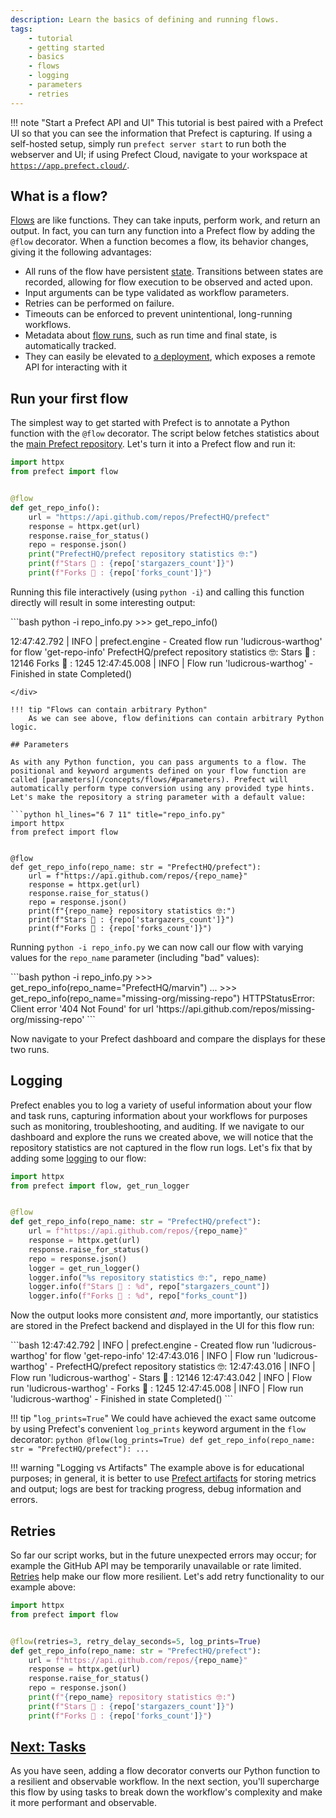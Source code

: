 ```yaml
---
description: Learn the basics of defining and running flows.
tags:
    - tutorial
    - getting started
    - basics
    - flows
    - logging
    - parameters
    - retries
---
```

!!! note "Start a Prefect API and UI"
    This tutorial is best paired with a Prefect UI so that you can see the information that Prefect is capturing.  If using a self-hosted setup, simply run `prefect server start` to run both the webserver and UI; if using Prefect Cloud, navigate to your workspace at [`https://app.prefect.cloud/`](https://app.prefect.cloud/).

## What is a flow?

[Flows](/concepts/flows/) are like functions. They can take inputs, perform work, and return an output. In fact, you can turn any function into a Prefect flow by adding the `@flow` decorator. When a function becomes a flow, its behavior changes, giving it the following advantages:

- All runs of the flow have persistent [state](/concepts/states/). Transitions between states are recorded, allowing for flow execution to be observed and acted upon.
- Input arguments can be type validated as workflow parameters.
- Retries can be performed on failure.
- Timeouts can be enforced to prevent unintentional, long-running workflows.
- Metadata about [flow runs](#flow-runs), such as run time and final state, is automatically tracked.
- They can easily be elevated to [a deployment](/concepts/deployments/), which exposes a remote API for interacting with it

## Run your first flow

The simplest way to get started with Prefect is to annotate a Python function with the `@flow` decorator. The script below fetches statistics about the [main Prefect repository](https://github.com/PrefectHQ/prefect). Let's turn it into a Prefect flow and run it:

```python title="repo_info.py" hl_lines="2 5"
import httpx
from prefect import flow


@flow
def get_repo_info():
    url = "https://api.github.com/repos/PrefectHQ/prefect"
    response = httpx.get(url)
    response.raise_for_status()
    repo = response.json()
    print("PrefectHQ/prefect repository statistics 🤓:")
    print(f"Stars 🌠 : {repo['stargazers_count']}")
    print(f"Forks 🍴 : {repo['forks_count']}")
```

Running this file interactively (using `python -i`) and calling this function directly will result in some interesting output:

<div class="terminal">
```bash
python -i repo_info.py
>>> get_repo_info()

12:47:42.792 | INFO | prefect.engine - Created flow run 'ludicrous-warthog' for flow 'get-repo-info'
PrefectHQ/prefect repository statistics 🤓:
Stars 🌠 : 12146
Forks 🍴 : 1245
12:47:45.008 | INFO | Flow run 'ludicrous-warthog' - Finished in state Completed()
```
</div>

!!! tip "Flows can contain arbitrary Python"
    As we can see above, flow definitions can contain arbitrary Python logic.

## Parameters

As with any Python function, you can pass arguments to a flow. The positional and keyword arguments defined on your flow function are called [parameters](/concepts/flows/#parameters). Prefect will automatically perform type conversion using any provided type hints. Let's make the repository a string parameter with a default value:

```python hl_lines="6 7 11" title="repo_info.py"
import httpx
from prefect import flow


@flow
def get_repo_info(repo_name: str = "PrefectHQ/prefect"):
    url = f"https://api.github.com/repos/{repo_name}"
    response = httpx.get(url)
    response.raise_for_status()
    repo = response.json()
    print(f"{repo_name} repository statistics 🤓:")
    print(f"Stars 🌠 : {repo['stargazers_count']}")
    print(f"Forks 🍴 : {repo['forks_count']}")
```

Running `python -i repo_info.py` we can now call our flow with varying values for the `repo_name` parameter (including "bad" values):

<div class="terminal">
```bash
python -i repo_info.py
>>> get_repo_info(repo_name="PrefectHQ/marvin")
...
>>> get_repo_info(repo_name="missing-org/missing-repo")
HTTPStatusError: Client error '404 Not Found' for url 'https://api.github.com/repos/missing-org/missing-repo'
```
</div>

Now navigate to your Prefect dashboard and compare the displays for these two runs.

## Logging

Prefect enables you to log a variety of useful information about your flow and task runs, capturing information about your workflows for purposes such as monitoring, troubleshooting, and auditing. If we navigate to our dashboard and explore the runs we created above, we will notice that the repository statistics are not captured in the flow run logs.  Let's fix that by adding some [logging](/concepts/logs) to our flow:

```python hl_lines="2 11-14" title="repo_info.py"
import httpx
from prefect import flow, get_run_logger


@flow
def get_repo_info(repo_name: str = "PrefectHQ/prefect"):
    url = f"https://api.github.com/repos/{repo_name}"
    response = httpx.get(url)
    response.raise_for_status()
    repo = response.json()
    logger = get_run_logger()
    logger.info("%s repository statistics 🤓:", repo_name)
    logger.info(f"Stars 🌠 : %d", repo["stargazers_count"])
    logger.info(f"Forks 🍴 : %d", repo["forks_count"])
```

Now the output looks more consistent _and_, more importantly, our statistics are stored in the Prefect backend and displayed in the UI for this flow run:

<div class="terminal">
```bash
12:47:42.792 | INFO    | prefect.engine - Created flow run 'ludicrous-warthog' for flow 'get-repo-info'
12:47:43.016 | INFO    | Flow run 'ludicrous-warthog' - PrefectHQ/prefect repository statistics 🤓:
12:47:43.016 | INFO    | Flow run 'ludicrous-warthog' - Stars 🌠 : 12146
12:47:43.042 | INFO    | Flow run 'ludicrous-warthog' - Forks 🍴 : 1245
12:47:45.008 | INFO    | Flow run 'ludicrous-warthog' - Finished in state Completed()
```
</div>

!!! tip "`log_prints=True`"
    We could have achieved the exact same outcome by using Prefect's convenient `log_prints` keyword argument in the `flow` decorator:
    ```python
    @flow(log_prints=True)
    def get_repo_info(repo_name: str = "PrefectHQ/prefect"):
        ...
    ```

!!! warning "Logging vs Artifacts"
    The example above is for educational purposes; in general, it is better to use [Prefect artifacts](/concepts/artifacts/) for storing metrics and output; logs are best for tracking progress, debug information and errors.

## Retries

So far our script works, but in the future unexpected errors may occur; for example the GitHub API may be temporarily unavailable or rate limited. [Retries](/concepts/flows/#flow-settings) help make our flow more resilient. Let's add retry functionality to our example above:
```python hl_lines="5" title="repo_info.py"
import httpx
from prefect import flow


@flow(retries=3, retry_delay_seconds=5, log_prints=True)
def get_repo_info(repo_name: str = "PrefectHQ/prefect"):
    url = f"https://api.github.com/repos/{repo_name}"
    response = httpx.get(url)
    response.raise_for_status()
    repo = response.json()
    print(f"{repo_name} repository statistics 🤓:")
    print(f"Stars 🌠 : {repo['stargazers_count']}")
    print(f"Forks 🍴 : {repo['forks_count']}")
```

## [Next: Tasks](/tutorial/tasks/)

As you have seen, adding a flow decorator converts our Python function to a resilient and observable workflow. In the next section, you'll supercharge this flow by using tasks to break down the workflow's complexity and make it more performant and observable.

